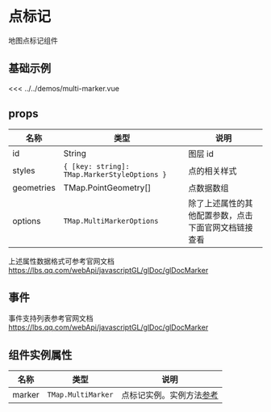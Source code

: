 # 点标记

地图点标记组件


## 基础示例

<MarkerDemo/>

<<< ../../demos/multi-marker.vue

## props

| 名称            | 类型                         | 说明                                                 |
| --------------- | ---------------------------- | ---------------------------------------------------- |
| id         | String                                       | 图层 id          |
| styles     | `{ [key: string]: TMap.MarkerStyleOptions }` | 点的相关样式 |
| geometries | TMap.PointGeometry[]                         | 点数据数组   |
| options   | `TMap.MultiMarkerOptions` |  除了上述属性的其他配置参数，点击下面官网文档链接查看                        |

上述属性数据格式可参考官网文档 https://lbs.qq.com/webApi/javascriptGL/glDoc/glDocMarker

## 事件

事件支持列表参考官网文档 https://lbs.qq.com/webApi/javascriptGL/glDoc/glDocMarker

## 组件实例属性

| 名称            | 类型                         | 说明                                                 |
| --------------- | ---------------------------- | ---------------------------------------------------- |
| marker         | `TMap.MultiMarker` | 点标记实例。实例方法[参考](https://lbs.qq.com/webApi/javascriptGL/glDoc/glDocMarker)                                                                 |